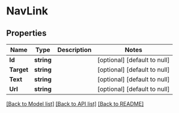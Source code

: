 # NavLink

## Properties
Name | Type | Description | Notes
------------ | ------------- | ------------- | -------------
**Id** | **string** |  | [optional] [default to null]
**Target** | **string** |  | [optional] [default to null]
**Text** | **string** |  | [optional] [default to null]
**Url** | **string** |  | [optional] [default to null]

[[Back to Model list]](../README.md#documentation-for-models) [[Back to API list]](../README.md#documentation-for-api-endpoints) [[Back to README]](../README.md)



